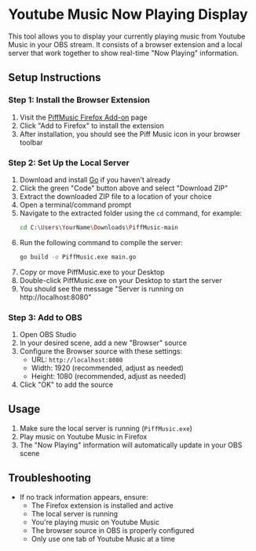 # Youtube Music Now Playing Display

This tool allows you to display your currently playing music from Youtube Music in your OBS stream. It consists of a browser extension and a local server that work together to show real-time "Now Playing" information.

## Setup Instructions

### Step 1: Install the Browser Extension

1. Visit the [PiffMusic Firefox Add-on](https://addons.mozilla.org/en-US/firefox/addon/piffmusic/) page
2. Click "Add to Firefox" to install the extension
3. After installation, you should see the Piff Music icon in your browser toolbar

### Step 2: Set Up the Local Server

1. Download and install [Go](https://golang.org/dl/) if you haven't already
2. Click the green "Code" button above and select "Download ZIP"
3. Extract the downloaded ZIP file to a location of your choice
4. Open a terminal/command prompt
5. Navigate to the extracted folder using the `cd` command, for example:
   ```bash
   cd C:\Users\YourName\Downloads\PiffMusic-main
   ```
6. Run the following command to compile the server:
   ```bash
   go build -o PiffMusic.exe main.go
   ```
7. Copy or move PiffMusic.exe to your Desktop
8. Double-click PiffMusic.exe on your Desktop to start the server
9. You should see the message "Server is running on http://localhost:8080"

### Step 3: Add to OBS

1. Open OBS Studio
2. In your desired scene, add a new "Browser" source
3. Configure the Browser source with these settings:
   - URL: `http://localhost:8080`
   - Width: 1920 (recommended, adjust as needed)
   - Height: 1080 (recommended, adjust as needed)
4. Click "OK" to add the source

## Usage

1. Make sure the local server is running (`PiffMusic.exe`)
2. Play music on Youtube Music in Firefox
3. The "Now Playing" information will automatically update in your OBS scene

## Troubleshooting

- If no track information appears, ensure:
  - The Firefox extension is installed and active
  - The local server is running
  - You're playing music on Youtube Music
  - The browser source in OBS is properly configured
  - Only use one tab of Youtube Music at a time